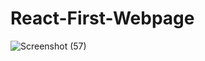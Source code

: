 # React-First-Webpage

![Screenshot (57)](https://user-images.githubusercontent.com/107416996/234518093-a2c58494-a22c-48ac-b2ee-496141ce3a34.png)
